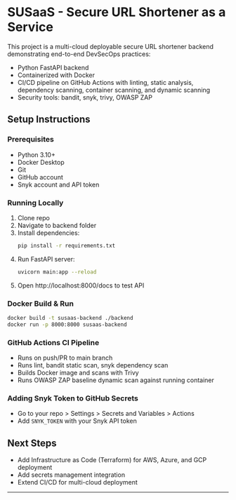 # SUSaaS - Secure URL Shortener as a Service

This project is a multi-cloud deployable secure URL shortener backend demonstrating end-to-end DevSecOps practices:

- Python FastAPI backend
- Containerized with Docker
- CI/CD pipeline on GitHub Actions with linting, static analysis, dependency scanning, container scanning, and dynamic scanning
- Security tools: bandit, snyk, trivy, OWASP ZAP

## Setup Instructions

### Prerequisites
- Python 3.10+
- Docker Desktop
- Git
- GitHub account
- Snyk account and API token

### Running Locally

1. Clone repo
2. Navigate to backend folder
3. Install dependencies:
   ```bash
   pip install -r requirements.txt
   ```
4. Run FastAPI server:
   ```bash
   uvicorn main:app --reload
   ```
5. Open http://localhost:8000/docs to test API

### Docker Build & Run

```bash
docker build -t susaas-backend ./backend
docker run -p 8000:8000 susaas-backend
```

### GitHub Actions CI Pipeline

- Runs on push/PR to main branch
- Runs lint, bandit static scan, snyk dependency scan
- Builds Docker image and scans with Trivy
- Runs OWASP ZAP baseline dynamic scan against running container

### Adding Snyk Token to GitHub Secrets

- Go to your repo > Settings > Secrets and Variables > Actions
- Add `SNYK_TOKEN` with your Snyk API token

## Next Steps

- Add Infrastructure as Code (Terraform) for AWS, Azure, and GCP deployment
- Add secrets management integration
- Extend CI/CD for multi-cloud deployment

---

